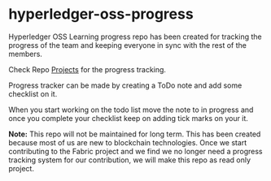 # hyperledger-oss-progress

Hyperledger OSS Learning progress repo has been created for tracking the progress of the team and keeping everyone in sync with the rest of the members.

Check Repo [Projects](https://github.com/sahaparamjit/hyperledger-oss-progress/projects) for the progress tracking.

Progress tracker can be made by creating a ToDo note and add some checklist on it. 

When you start working on the todo list move the note to in progress and once you complete your checklist keep on adding tick marks on your it.


**Note:** This repo will not be maintained for long term. This has been created because most of us are new to blockchain technologies. Once we start contributing to the Fabric project and we find we no longer need a progress tracking system for our contribution, we will make this repo as read only project.
